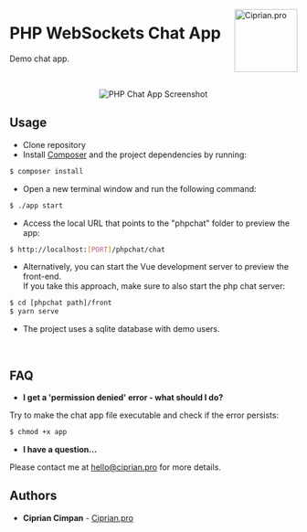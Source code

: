 <a href="https://ciprian.pro"><img src="https://storage.googleapis.com/ciprianpro.appspot.com/images/dominoes/logo-black.png" alt="Ciprian.pro" title="Ciprian.pro" width="110" align="right"></a>

# PHP WebSockets Chat App 

Demo chat app.

<br>

<p align="center">
  <img alt="PHP Chat App Screenshot" src="https://storage.googleapis.com/ciprianpro.appspot.com/images/phpchat/phpchat-preview.gif">
</p>

## Usage

* Clone repository 
* Install [Composer](https://getcomposer.org/) and the project dependencies by running:
  
```sh
$ composer install
```

* Open a new terminal window and run the following command:

```sh
$ ./app start
```

* Access the local URL that points to the "phpchat" folder to preview the app:

```sh
$ http://localhost:[PORT]/phpchat/chat
```

* Alternatively, you can start the Vue development server to preview the front-end. <br>
If you take this approach, make sure to also start the php chat server:

```sh
$ cd [phpchat path]/front
$ yarn serve
```

* The project uses a sqlite database with demo users.

<br>

## FAQ

- **I get a 'permission denied' error - what should I do?**

Try to make the chat app file executable and check if the error persists:
    
```sh
$ chmod +x app
```

- **I have a question...**

Please contact me at hello@ciprian.pro for more details.

## Authors

* **Ciprian Cimpan** - [Ciprian.pro](https://ciprian.pro)
